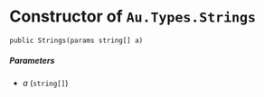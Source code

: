 # Constructor of `Au.Types.Strings`

```
public Strings(params string[] a)
```

##### Parameters

- *a*  (`string[]`)